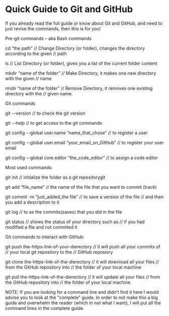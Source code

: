 # Quick Guide to Git and GitHub

If you already read the full guide or know about Git and GitHub, and need to just revise the commands, then this is for you!

Pre-git commands – aka Bash commands 

cd “the path” 	// Change Directory (or folder), changes the directory according to the given
                // path
                
ls	// List Directory (or folder), gives you a list of the current folder content

mkdir	“name of the folder”	// Make Directory, it makes one new directory with the given
                                // name
                                
rmdir	“name of the folder”	// Remove Directory, it removes one existing directory with the 
                                // given name.


Git commands


git --version	// to check the git version

git --help	// to get access to the git commands

git config --global user.name “name_that_chose”		// to register a user

git config --global user.email “your_email_on_GitHub” 		// to register your user email

git config --global core.editor “the_code_editor”		// to assign a code editor


Most used commands:


git init		// initialize the folder as a git repositorygit

git add “file_name”	// the name of the file that you want to commit (track)

git commit -m “just_added_the file”	// to save a version of the file
					// and then you add a description to it
                    
git log	// to se the commits(saves) that you did in the file


git status  // shows the status of your directory such as
            // if you had modified a file and not commited it
            
            
Git commands to interact with GitHub:


git push the-https-link-of-your-dierectory      // it will push all your commits of
                                                // your local git repository to the
                                                // GitHub reposiory

git clone the-https-link-of-the-dierectory      // it will download all your files
                                                // from the GitHub repository into
                                                // the folder of your local machine

git pull the-https-link-of-the-dierectory       // it will update all your files
                                                // from the GitHub repository into
                                                // the folder of your local machine


NOTE: If you are looking for a command line and didn't find it here
I would advise you to look at the "complete" guide. In order to not
make this a big guide and overwhelm the reader (which in not what I
want), I will put all the command lines in the complete guide.